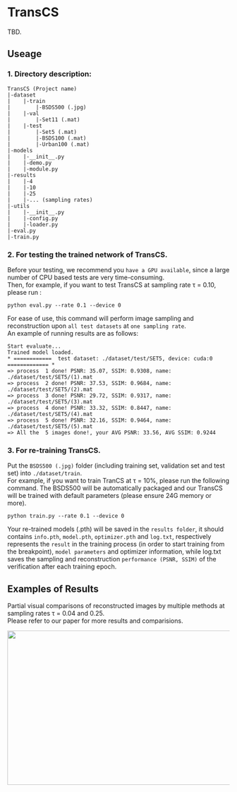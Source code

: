 # TransCS
TBD.

## Useage
### 1. Directory description:  
```
TransCS (Project name)  
|-dataset
|    |-train  
|        |-BSDS500 (.jpg)  
|    |-val  
|        |-Set11 (.mat)  
|    |-test  
|        |-Set5 (.mat)  
|        |-BSDS100 (.mat)  
|        |-Urban100 (.mat)  
|-models
|    |-__init__.py  
|    |-demo.py  
|    |-module.py  
|-results  
|    |-4  
|    |-10  
|    |-25  
|    |-... (sampling rates)
|-utils 
|    |-__init__.py  
|    |-config.py  
|    |-loader.py  
|-eval.py  
|-train.py
```
### 2. For testing the trained network of TransCS.  
Before your testing, we recommend you `have a GPU available`, since a large number of CPU based tests are very time-consuming.  
Then, for example, if you want to test TransCS at sampling rate τ = 0.10, please run :  
```
python eval.py --rate 0.1 --device 0
```  
For ease of use, this command will perform image sampling and reconstruction upon `all test datasets` at `one sampling rate`.  
An example of running results are as follows:
```
Start evaluate...
Trained model loaded.
* ============  test dataset: ./dataset/test/SET5, device: cuda:0 ============= *
=> process  1 done! PSNR: 35.07, SSIM: 0.9308, name: ./dataset/test/SET5/(1).mat
=> process  2 done! PSNR: 37.53, SSIM: 0.9684, name: ./dataset/test/SET5/(2).mat
=> process  3 done! PSNR: 29.72, SSIM: 0.9317, name: ./dataset/test/SET5/(3).mat
=> process  4 done! PSNR: 33.32, SSIM: 0.8447, name: ./dataset/test/SET5/(4).mat
=> process  5 done! PSNR: 32.16, SSIM: 0.9464, name: ./dataset/test/SET5/(5).mat
=> All the  5 images done!, your AVG PSNR: 33.56, AVG SSIM: 0.9244
```
### 3. For re-training TransCS. 
Put the `BSDS500 (.jpg)` folder (including training set, validation set and test set) into `./dataset/train`.  
For example, if you want to train TranCS at τ = 10%, please run the following command. The BSDS500 will be automatically packaged and our TransCS will be trained with default parameters (please ensure 24G memory or more).
```
python train.py --rate 0.1 --device 0
```
Your re-trained models (.pth) will be saved in the `results folder`, it should contains `info.pth`, `model.pth`, `optimizer.pth` and `log.txt`, respectively represents the `result` in the training process (in order to start training from the breakpoint), `model parameters` and optimizer information, while log.txt saves the sampling and reconstruction `performance (PSNR, SSIM)` of the verification after each training epoch.  

## Examples of Results
Partial visual comparisons of reconstructed images by multiple methods at sampling rates τ = 0.04 and 0.25.  
Please refer to our paper for more results and comparisions.  
<div align=center><img width="600" height="350" src="https://github.com/myheuf/TransCS/blob/master/imgs/demo.png"/></div>
